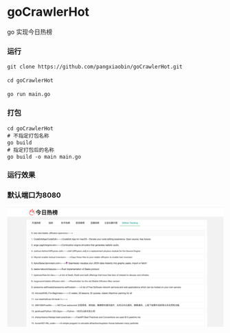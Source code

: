 # goCrawlerHot
go 实现今日热榜

### 运行
```shell
git clone https://github.com/pangxiaobin/goCrawlerHot.git

cd goCrawlerHot

go run main.go
```
### 打包
```shell
cd goCrawlerHot
# 不指定打包名称
go build 
# 指定打包后的名称
go build -o main main.go
```
### 运行效果
### 默认端口为8080 
![hot](https://github.com/pangxiaobin/goCrawlerHot/blob/main/img/img.png)